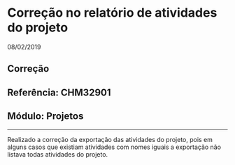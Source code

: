 # Correção no relatório de atividades do projeto
08/02/2019
## Correção
## Referência: CHM32901
## Módulo: Projetos
***

Realizado a correção da exportação das atividades do projeto, pois em alguns casos que existiam atividades com nomes iguais a exportação não listava todas atividades do projeto.